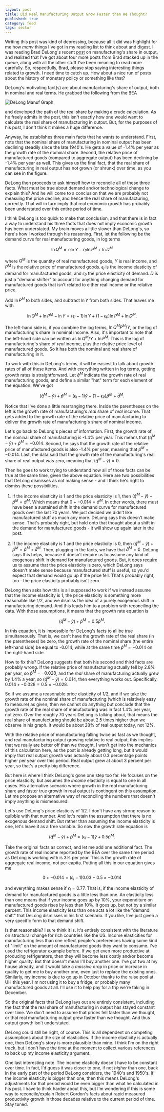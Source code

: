 ```yaml
---
layout: post
title: Did Real Manufacturing Output Grow Faster than We Thought?
published: true
category: feed
tags: sector
---
```


Writing this post was kind of depressing, because all it did was highlight for me how *many* things I've got in my reading list to think about and digest. I was reading Brad DeLong's recent [post](http://equitablegrowth.org/equitablog/expenditure-shares-price-measurement-and-true-relative-labor-productivity-growth-in-post-wwii-manufacturing-what-the-aggregate-deta-suggest/) on manufacturing's share in output, and realized that I've got about four more posts from Brad stacked up in the queue, along with all the other stuff I've been meaning to read more carefully. So, respectfully, Brad, please stop saying interesting things related to growth. I need time to catch up. How about a nice run of posts about the history of monetary policy or something like that? 

DeLong's motivating fact(s) are about manufacturing's share of output, both in nominal and real terms. He grabbed the following from the BEA

![DeLong Manuf Graph](/assets/delong1.png)

and developed the path of the real share by making a crude calculation. As he freely admits in the post, this isn't exactly how one would want to calculate the real share of manufacturing in output. But, for the purposes of his post, I don't think it makes a huge difference. 

Anyway, he establishes three main facts that he wants to understand. First, note that the nominal share of manufacturing in nominal output has been declining steadily since the late 1940's. He gets a value of -1.4% per year as the growth rate of the nominal share. Second, the relative price of manufactured goods (compared to aggregate output) has been declining by -1.4% per year as well. This gives us the final fact, that the real share of manufacturing in real output has not grown (or shrunk) over time, as you can see in the figure.

DeLong then proceeds to ask himself how to reconcile all of these three facts. What must be true about demand and/or technological change to explain this? And he will come to a conclusion that we are probably not measuing the price decline, and hence the real share of manufacturing, correctly. That will in turn imply that real economic growth has probably been understated over this entire period of time. 

I think DeLong is too quick to make that conclusion, and that there is in fact a way to understand his three facts that does not imply economic growth has been understated. My brain moves a little slower than DeLong's, so here's how I worked through his reasoning. First, let the following be the demand curve for real manufacturing goods, in log terms

$$
\ln Q^M = \epsilon_I \ln Y - \epsilon_P \ln P^M + \ln D^M
$$

where $Q^M$ is the quantity of real manufactured goods, $Y$ is real income, and $P^M$ is the relative price of manufactured goods. $\epsilon_I$ is the income elasticity of demand for manufactured goods, and $\epsilon_P$ the price elasticity of demand. $D$ is just a "demand shifter" to account for anything changing demand for manufactured goods that isn't related to either real income or the relative price.

Add $\ln P^M$ to both sides, and subtract $\ln Y$ from both sides. That leaves me with

$$
\ln Q^M + \ln P^M - \ln Y = (\epsilon_I-1) \ln Y + (1 - \epsilon_P) \ln P^M + \ln D^M.
$$

The left-hand side is, if you combine the log terms, $\ln Q^M P^M/Y$, or the log of manufacturing's share in nominal income. Also, it's important to note that the left-hand side can be written as $\ln Q^M/Y + \ln P^M$. This is the log of manufacturing's share of *real* income, plus the relative price level of manufactured goods. So it has both the nominal and real share of manufacturing in it.

To work with this in DeLong's terms, it will be easiest to talk about growth rates of all of these items. And with everything written in log terms, getting growth rates is straightforward. Let $\hat{q}^M$ indicate the growth rate of real manufacturing goods, and define a similar "hat" term for each element of the equation. We've got

$$
(\hat{q}^M - \hat{y}) + \hat{p}^M  = (\epsilon_I-1) \hat{y} + (1 - \epsilon_P) \hat{p}^M + \hat{d}^M.
$$

Notice that I've done a little rearranging there. Inside the parentheses on the left is the growth rate of manufacturing's *real* share of *real* income. That gets added to the growth rate of the relative price of manufacturing to deliver the growth rate of manufacturing's share of nominal income. 

Let's go back to DeLong's pieces of information. First, the growth rate of the nominal share of manufacturing is -1.4% per year. This means that $(\hat{q}^M - \hat{y}) + \hat{p}^M = -0.014$. Second, he says that the growth rate of the relative price of manufactured goods is also -1.4% per year, meaning that $\hat{p}^M = -0.014$. Last, the data said that the growth rate of the manufacturing's real share of real output was zero, meaning that $(\hat{q}^M - \hat{y}) = 0$. 

Then he goes to work trying to understand how all of those facts can be true at the same time, given the above equation. Here are two possibilities that DeLong dismisses as not making sense - and I think he's right to dismiss these possibilities.

1. If the income elasticity is 1 and the price elasticity is 1, then $(\hat{q}^M - \hat{y}) + \hat{p}^M = \hat{d}^M$. Which means that $0 + -0.014 = \hat{d}^M$. In other words, there must have been a sustained shift in the demand curve for manufactured goods over the last 70 years. We just decided we didn't like manufactured stuff as much any more. DeLong says this doesn't make sense. That's probably right, but hold onto that thought about a shift in the demand for manufactured goods - it will show up again later in the post.

2. If the income elasticity is 1 and the price elasticity is 0, then $(\hat{q}^M - \hat{y}) + \hat{p}^M  = \hat{p}^M + \hat{d}^M$. Then, plugging in the facts, we have that $\hat{d}^M = 0$. DeLong says this helps, because it doesn't require us to assume any kind of exogenous shift in demand for manufactured goods. But, it does require us to assume that the price elasticity is zero, which DeLong says doesn't make sense because manufactured stuff is useful, so you'd expect that demand would go up if the price fell. That's probably right, too - the price elasticity probably isn't zero.

DeLong then asks how this is all supposed to work if we instead assume that the income elasticity is 1, the price elasticity is something more reasonable like 1/2, and we dismiss the idea of a purely exogenous shift in manufacturing demand. And this leads him to a problem with reconciling the data. With those assumptions, it means that the growth rate equation is

$$
(\hat{q}^M - \hat{y}) + \hat{p}^M  = 0.5 \hat{p}^M.
$$

In this equation, it is impossible for DeLong's facts to all be true simultaneously. That is, we can't have the growth rate of the real share (in the parentheses) be zero, the growth rate of the nominal share (the entire left-hand side) be equal to -0.014, while at the same time $\hat{p}^M = -0.014$ on the right-hand side. 

How to fix this? DeLong suggests that both his second and third facts are probably wrong. If the relative price of manufacturing actually fell by 2.8% per year, so $\hat{p}^M = -0.028$, and the *real* share of manufacturing actually *grew* by 1.4% a year, so $(\hat{q}^M - \hat{y}) = 0.014$, then everything works out. Specifically, $0.014 + -0.028 = 0.5\times-0.028$. 

So if we assume a reasonable price elasticity of 1/2, and if we take the growth rate of the nominal share of manufacturing (which is relatively easy to measure) as given, then we cannot do anything but conclude that the growth rate of the real share of manufacturing was in fact 1.4% per year, not zero. Over the roughly 70 years DeLong is talking about, that means the real share of manufacturing should be about 2.5 times higher than we observe in his graph. It would be about 28% of real output today, not 12%.

With the relative price of manufacturing falling twice as fast as we thought, and real manufacturing output growing relative to real output, this implies that we really are better off than we thought. I won't get into the mechanics of this calculation here, as the post is already getting long, but it would imply that real output growth was actually about 0.3 percentage points higher per year over this period. Real output grew at about 3 percent per year, so that's a pretty big difference.

But here is where I think DeLong's gone one step too far. He focuses on the price elasticity, but assumes the *income* elasticity is equal to one in all cases. His alternative scenario where growth in the real manufacturing share and faster true growth in real output is contingent on this assumption. Let me propose an alternative way of reconciling the numbers that doesn't imply anything is mismeasured. 

Let's use DeLong's price elasticity of 1/2. I don't have any strong reason to quibble with that number. And let's retain the assumption that there is no exogenous demand shift. But rather than assuming the income elasticity is one, let's leave it as a free variable. So now the growth rate equation is

$$
(\hat{q}^M - \hat{y}) + \hat{p}^M  = (\epsilon_I-1) \hat{y} + 0.5 \hat{p}^M.
$$

Take the original facts as correct, and let me add one additional fact. The growth rate of real income reported by the BEA over the same time period as DeLong is working with is 3% per year. This is the growth rate of aggregate real income, not per capita. Putting all this in our equation gives me

$$
0 + -0.014 = (\epsilon_I-1) 0.03 + 0.5 \times -0.014
$$

and everything makes sense if $\epsilon_I = 0.77$. That is, if the income elasticity of demand for manufactured goods is a little less than one. An elasticity less than one means that if your income goes up by 10%, your expenditure on manufactured goods rises by less than 10%. It goes up, but not by a similar percent. This income elasticity less than one acts a lot like the "demand shift" that DeLong dismisses in his first scenario. If you like, I've just given a very specific form to that demand shift.

Is that reasonable? I sure think it is. It's entirely consistent with the literature on structural change for rich countries like the US. Income elasticities for manufacturing less than one reflect people's preferences having some kind of "limit" on the amount of manufactured goods they want to consume. I've used the refrigerator example before. If we get even more productive at producing refrigerators, then they will become less costly and/or become higher quality. But that doesn't mean I'll buy another one. I've got two at my house already, and it would take a *massive* drop in price or increase in quality to get me to buy another one, even just to replace the existing ones. Similarly, my income is due to go up in October thanks to the raise pool at UH this year. I'm not using it to buy a fridge, or probably many manufactured goods at all. I'll use it to help pay for a trip we're taking in December.

So the original facts that DeLong lays out are entirely consistent, including the fact that the real share of manufacturing in output has stayed constant over time. We don't need to assume that prices fell faster than we thought, or that real manufacturing output grew faster than we thought. And thus output growth isn't understated.

DeLong could still be right, of course. This is all dependent on competing assumptions about the size of elasticities. If the income elasticity is actually one, then DeLong's story is more plausible than mine. I think I'm on the right track, but I don't have the time at the moment to collect various references to back up my income elasticity argument.

One last interesting note. The income elasticity doesn't have to be constant over time. In fact, I'd guess it was closer to one, if not *higher* than one, back in the early part of the period DeLong considers, the 1940's and 1950's. If the income elasticity is bigger than one, then this means DeLong's adjustments for that period would be even bigger than what he calculated in his post. I have to think harder about this, but I'm wondering if this is some way to reconcile/explain Robert Gordon's facts about rapid measured productivity growth in those decades relative to the current period of time. Stay tuned.

